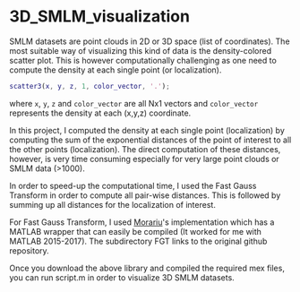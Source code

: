 # 3D_SMLM_visualization

SMLM datasets are point clouds in 2D or 3D space (list of coordinates).
The most suitable way of visualizing this kind of data is the density-colored scatter plot.
This is however computationally challenging as one need to compute the density at each single point (or localization).   
```matlab
scatter3(x, y, z, 1, color_vector, '.');
```
where `x`, `y`, `z` and `color_vector` are all Nx1 vectors and `color_vector` represents the density at each (x,y,z) coordinate.  

In this project, I computed the density at each single point (localization) by computing the sum of the exponential distances of the point of interest to all the other points (localization).
The direct computation of these distances, however, is very time consuming especially for very large point clouds or SMLM data (>1000).

In order to speed-up the computational time, I used the Fast Gauss Transform in order to compute all pair-wise distances. This is followed by summing up all distances for the localization of interest.

For Fast Gauss Transform, I used [Morariu](https://github.com/vmorariu/figtree)'s  implementation which has a MATLAB wrapper that can easily be compiled (It worked for me with MATLAB 2015-2017).
The subdirectory FGT links to the original github repository.

Once you download the above library and compiled the required mex files, you can run script.m in order to visualize 3D SMLM datasets.